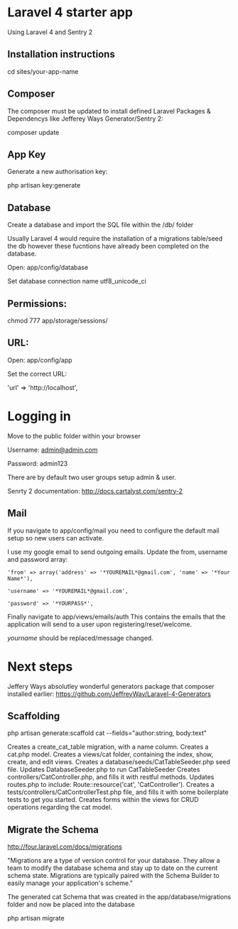 # Laravel 4 starter app

Using Laravel 4 and Sentry 2

## Installation instructions

cd sites/your-app-name

## Composer

The composer must be updated to install defined Laravel Packages & Dependencys like Jefferey Ways Generator/Sentry 2:

composer update

## App Key

Generate a new authorisation key:

php artisan key:generate

## Database

Create a database and import the SQL file within the /db/ folder

Usually Laravel 4 would require the installation of a migrations table/seed the db however these fucntions have already been completed on the database.

Open: app/config/database

Set database connection
name
utf8_unicode_ci

## Permissions:

chmod 777 app/storage/sessions/

## URL:

Open: app/config/app

Set the correct URL:

'url' => 'http://localhost',

# Logging in

Move to the public folder within your browser

Username: admin@admin.com

Password: admin123

There are by default two user groups setup admin & user.

Senrty 2 documentation:
http://docs.cartalyst.com/sentry-2

## Mail

If you navigate to app/config/mail you need to configure the default mail setup so new users can activate. 

I use my google email to send outgoing emails. Update the from, username and password array:

	'from' => array('address' => '*YOUREMAIL*@gmail.com', 'name' => '*Your Name*'),

	'username' => '*YOUREMAIL*@gmail.com',

	'password' => '*YOURPASS*',

Finally navigate to app/views/emails/auth
This contains the emails that the application will send to a user upon registering/reset/welcome.

*yourname* should be replaced/message changed.	

# Next steps

Jeffery Ways absolutley wonderful generators package that composer installed earlier:
https://github.com/JeffreyWay/Laravel-4-Generators

## Scaffolding

php artisan generate:scaffold cat --fields="author:string, body:text"

Creates a create_cat_table migration, with a name column.
Creates a cat.php model.
Creates a views/cat folder, containing the index, show, create, and edit views.
Creates a database/seeds/CatTableSeeder.php seed file.
Updates DatabaseSeeder.php to run CatTableSeeder
Creates controllers/CatController.php, and fills it with restful methods.
Updates routes.php to include: Route::resource('cat', 'CatController').
Creates a tests/controllers/CatControllerTest.php file, and fills it with some boilerplate tests to get you started.
Creates forms within the views for CRUD operations regarding the cat model.

## Migrate the Schema

http://four.laravel.com/docs/migrations

"Migrations are a type of version control for your database. They allow a team to modify the database schema and stay up to date on the current schema state. Migrations are typically paired with the Schema Builder to easily manage your application's scheme."

The generated cat Schema that was created in the app/database/migrations folder and now be placed into the database

php artisan migrate